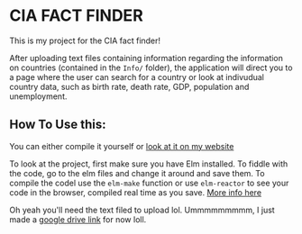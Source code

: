 # CIA FACT FINDER

This is my project for the CIA fact finder!

After uploading text files containing information regarding the information on countries (contained in the `Info/` folder), the application will direct you to a page where the user can search for a country or look at indivudual country data, such as birth rate, death rate, GDP, population and unemployment.

## How To Use this:

You can either compile it yourself or [look at it on my website](joshuaji.com/projects/fact-finder)

To look at the project, first make sure you have Elm installed. To fiddle with the code, go to the elm files and change it around and save them. To compile the codel use the `elm-make` function or use `elm-reactor` to see your code in the browser, compiled real time as you save. [More info here](https://guide.elm-lang.org/install.html)


Oh yeah you'll need the text filed to upload lol. Ummmmmmmmm, I just made a [google drive link](https://drive.google.com/drive/folders/1hYL_WkKd_4tzpf67TMO5fr9Dv68nrTw1?usp=sharing) for now loll. 